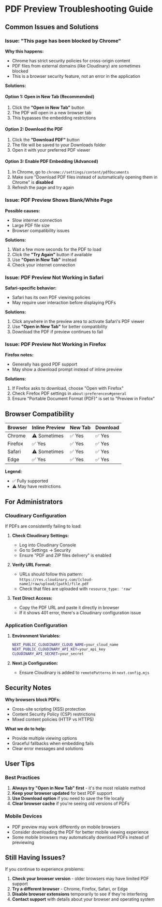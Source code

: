 # PDF Preview Troubleshooting Guide

## Common Issues and Solutions

### Issue: "This page has been blocked by Chrome"

**Why this happens:**
- Chrome has strict security policies for cross-origin content
- PDF files from external domains (like Cloudinary) are sometimes blocked
- This is a browser security feature, not an error in the application

**Solutions:**

#### Option 1: Open in New Tab (Recommended)
1. Click the **"Open in New Tab"** button
2. The PDF will open in a new browser tab
3. This bypasses the embedding restrictions

#### Option 2: Download the PDF
1. Click the **"Download PDF"** button  
2. The file will be saved to your Downloads folder
3. Open it with your preferred PDF viewer

#### Option 3: Enable PDF Embedding (Advanced)
1. In Chrome, go to `chrome://settings/content/pdfDocuments`
2. Make sure "Download PDF files instead of automatically opening them in Chrome" is **disabled**
3. Refresh the page and try again

### Issue: PDF Preview Shows Blank/White Page

**Possible causes:**
- Slow internet connection
- Large PDF file size
- Browser compatibility issues

**Solutions:**
1. Wait a few more seconds for the PDF to load
2. Click the **"Try Again"** button if available
3. Use **"Open in New Tab"** instead
4. Check your internet connection

### Issue: PDF Preview Not Working in Safari

**Safari-specific behavior:**
- Safari has its own PDF viewing policies
- May require user interaction before displaying PDFs

**Solutions:**
1. Click anywhere in the preview area to activate Safari's PDF viewer
2. Use **"Open in New Tab"** for better compatibility
3. Download the PDF if preview continues to fail

### Issue: PDF Preview Not Working in Firefox

**Firefox notes:**
- Generally has good PDF support
- May show a download prompt instead of inline preview

**Solutions:**
1. If Firefox asks to download, choose "Open with Firefox"
2. Check Firefox PDF settings in `about:preferences#general`
3. Ensure "Portable Document Format (PDF)" is set to "Preview in Firefox"

## Browser Compatibility

| Browser | Inline Preview | New Tab | Download |
|---------|---------------|---------|----------|
| Chrome  | ⚠️ Sometimes | ✅ Yes  | ✅ Yes   |
| Firefox | ✅ Yes       | ✅ Yes  | ✅ Yes   |
| Safari  | ⚠️ Sometimes | ✅ Yes  | ✅ Yes   |
| Edge    | ✅ Yes       | ✅ Yes  | ✅ Yes   |

**Legend:**
- ✅ Fully supported
- ⚠️ May have restrictions

## For Administrators

### Cloudinary Configuration
If PDFs are consistently failing to load:

1. **Check Cloudinary Settings:**
   - Log into Cloudinary Console
   - Go to Settings → Security
   - Ensure "PDF and ZIP files delivery" is enabled

2. **Verify URL Format:**
   - URLs should follow this pattern: `https://res.cloudinary.com/[cloud-name]/raw/upload/[path]/file.pdf`
   - Check that files are uploaded with `resource_type: 'raw'`

3. **Test Direct Access:**
   - Copy the PDF URL and paste it directly in browser
   - If it shows 401 error, there's a Cloudinary configuration issue

### Application Configuration
1. **Environment Variables:**
   ```bash
   NEXT_PUBLIC_CLOUDINARY_CLOUD_NAME=your_cloud_name
   NEXT_PUBLIC_CLOUDINARY_API_KEY=your_api_key
   CLOUDINARY_API_SECRET=your_secret
   ```

2. **Next.js Configuration:**
   - Ensure Cloudinary is added to `remotePatterns` in `next.config.mjs`

## Security Notes

**Why browsers block PDFs:**
- Cross-site scripting (XSS) protection
- Content Security Policy (CSP) restrictions  
- Mixed content policies (HTTP vs HTTPS)

**What we do to help:**
- Provide multiple viewing options
- Graceful fallbacks when embedding fails
- Clear error messages and solutions

## User Tips

### Best Practices
1. **Always try "Open in New Tab" first** - it's the most reliable method
2. **Keep your browser updated** for best PDF support
3. **Use Download option** if you need to save the file locally
4. **Clear browser cache** if you're seeing old versions of PDFs

### Mobile Devices
- PDF preview may work differently on mobile browsers
- Consider downloading the PDF for better mobile viewing experience
- Some mobile browsers may automatically download PDFs instead of previewing

## Still Having Issues?

If you continue to experience problems:

1. **Check your browser version** - older browsers may have limited PDF support
2. **Try a different browser** - Chrome, Firefox, Safari, or Edge
3. **Disable browser extensions** temporarily to see if they're interfering
4. **Contact support** with details about your browser and operating system 
